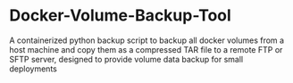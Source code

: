 # Docker-Volume-Backup-Tool
A containerized python backup script to backup all docker volumes from a host machine and copy them as a compressed TAR file to a remote FTP or SFTP server, designed to provide volume data backup for small deployments
